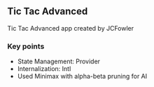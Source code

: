 ## Tic Tac Advanced ##
Tic Tac Advanced app created by JCFowler

### Key points ###
- State Management: Provider
- Internalization: Intl
- Used Minimax with alpha-beta pruning for AI


